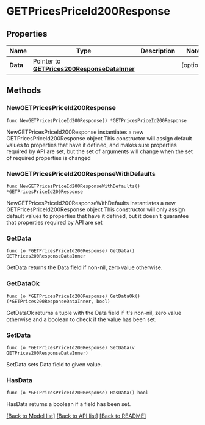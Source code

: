 # GETPricesPriceId200Response

## Properties

Name | Type | Description | Notes
------------ | ------------- | ------------- | -------------
**Data** | Pointer to [**GETPrices200ResponseDataInner**](GETPrices200ResponseDataInner.md) |  | [optional] 

## Methods

### NewGETPricesPriceId200Response

`func NewGETPricesPriceId200Response() *GETPricesPriceId200Response`

NewGETPricesPriceId200Response instantiates a new GETPricesPriceId200Response object
This constructor will assign default values to properties that have it defined,
and makes sure properties required by API are set, but the set of arguments
will change when the set of required properties is changed

### NewGETPricesPriceId200ResponseWithDefaults

`func NewGETPricesPriceId200ResponseWithDefaults() *GETPricesPriceId200Response`

NewGETPricesPriceId200ResponseWithDefaults instantiates a new GETPricesPriceId200Response object
This constructor will only assign default values to properties that have it defined,
but it doesn't guarantee that properties required by API are set

### GetData

`func (o *GETPricesPriceId200Response) GetData() GETPrices200ResponseDataInner`

GetData returns the Data field if non-nil, zero value otherwise.

### GetDataOk

`func (o *GETPricesPriceId200Response) GetDataOk() (*GETPrices200ResponseDataInner, bool)`

GetDataOk returns a tuple with the Data field if it's non-nil, zero value otherwise
and a boolean to check if the value has been set.

### SetData

`func (o *GETPricesPriceId200Response) SetData(v GETPrices200ResponseDataInner)`

SetData sets Data field to given value.

### HasData

`func (o *GETPricesPriceId200Response) HasData() bool`

HasData returns a boolean if a field has been set.


[[Back to Model list]](../README.md#documentation-for-models) [[Back to API list]](../README.md#documentation-for-api-endpoints) [[Back to README]](../README.md)


